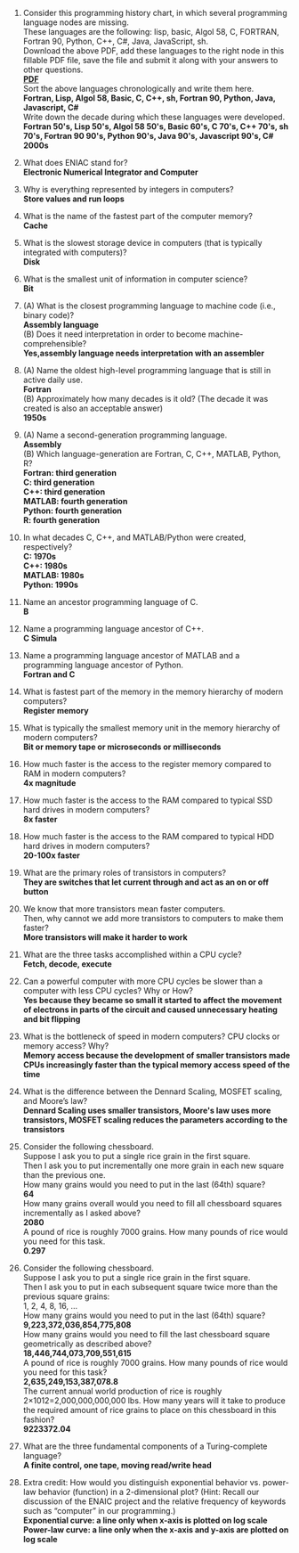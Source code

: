 1. Consider this programming history chart, in which several programming language nodes are missing.  
These languages are the following: lisp, basic, Algol 58, C, FORTRAN, Fortran 90, Python, C++, C#, Java, JavaScript, sh.  
Download the above PDF, add these languages to the right node in this fillable PDF file, save the file and submit it along with your answers to other questions.  
[**PDF**]([hw/progLangChartPuzzle.pdf](https://github.com/galil34/IDS2024S/blob/e6862942cb4015b06784b7a7f62e6c9fb5508520/hw/progLangChartPuzzle.pdf))     
Sort the above languages chronologically and write them here.  
**Fortran, Lisp, Algol 58, Basic, C, C++, sh, Fortran 90, Python, Java, Javascript, C#**    
Write down the decade during which these languages were developed.   
**Fortran 50's, Lisp 50's, Algol 58 50's, Basic 60's, C 70's, C++ 70's, sh 70's, Fortran 90 90's, Python 90's, Java 90's, Javascript 90's, C# 2000s**    

2. What does ENIAC stand for?  
**Electronic Numerical Integrator and Computer**  

3. Why is everything represented by integers in computers?  
**Store values and run loops**  

4. What is the name of the fastest part of the computer memory?  
**Cache**  

5. What is the slowest storage device in computers (that is typically integrated with computers)?  
**Disk**  

6. What is the smallest unit of information in computer science?  
**Bit**  

7. (A) What is the closest programming language to machine code (i.e., binary code)?  
**Assembly language**  
   (B) Does it need interpretation in order to become machine-comprehensible?  
**Yes,assembly language needs interpretation with an assembler**  

8. (A) Name the oldest high-level programming language that is still in active daily use.  
**Fortran**  
   (B) Approximately how many decades is it old? (The decade it was created is also an acceptable answer)    
**1950s**

9. (A) Name a second-generation programming language.   
**Assembly**  
   (B) Which language-generation are Fortran, C, C++, MATLAB, Python, R?   
**Fortran: third generation  
C: third generation  
C++: third generation  
MATLAB: fourth generation  
Python: fourth generation  
R: fourth generation**     

10. In what decades C, C++, and MATLAB/Python were created, respectively?  
**C: 1970s  
C++: 1980s  
MATLAB: 1980s    
Python: 1990s**  

11. Name an ancestor programming language of C.  
**B**  

12. Name a programming language ancestor of C++.  
**C Simula**  

13. Name a programming language ancestor of MATLAB and a programming language ancestor of Python.  
**Fortran and C**   

14. What is fastest part of the memory in the memory hierarchy of modern computers?  
**Register memory**   

15. What is typically the smallest memory unit in the memory hierarchy of modern computers?  
**Bit or memory tape or microseconds or milliseconds**  

16. How much faster is the access to the register memory compared to RAM in modern computers?  
**4x magnitude**

17. How much faster is the access to the RAM compared to typical SSD hard drives in modern computers?  
**8x faster**

18. How much faster is the access to the RAM compared to typical HDD hard drives in modern computers?  
**20-100x faster**

19. What are the primary roles of transistors in computers?  
**They are switches that let current through and act as an on or off button**

20. We know that more transistors mean faster computers.  
Then, why cannot we add more transistors to computers to make them faster?  
**More transistors will make it harder to work**  

21. What are the three tasks accomplished within a CPU cycle?  
**Fetch, decode, execute**  

22. Can a powerful computer with more CPU cycles be slower than a computer with less CPU cycles? Why or How?  
**Yes because they became so small it started to affect the movement of electrons in parts of the circuit and caused unnecessary heating and bit flipping**

23. What is the bottleneck of speed in modern computers? CPU clocks or memory access? Why?  
**Memory access because the development of smaller transistors made CPUs increasingly faster than the typical memory access speed of the time**

24. What is the difference between the Dennard Scaling, MOSFET scaling, and Moore’s law?  
**Dennard Scaling uses smaller transistors, Moore's law uses more transistors, MOSFET scaling reduces the parameters according to the transistors** 

25. Consider the following chessboard.    
Suppose I ask you to put a single rice grain in the first square.  
Then I ask you to put incrementally one more grain in each new square than the previous one.  
How many grains would you need to put in the last (64th) square?  
**64**  
How many grains overall would you need to fill all chessboard squares incrementally as I asked above?  
**2080**  
A pound of rice is roughly 7000 grains. How many pounds of rice would you need for this task.  
**0.297**   

26. Consider the following chessboard.  
Suppose I ask you to put a single rice grain in the first square.  
Then I ask you to put in each subsequent square twice more than the previous square grains:  
1, 2, 4, 8, 16, …  
How many grains would you need to put in the last (64th) square?  
**9,223,372,036,854,775,808**  
How many grains would you need to fill the last chessboard square geometrically as described above?  
**18,446,744,073,709,551,615**  
A pound of rice is roughly 7000 grains. How many pounds of rice would you need for this task?  
**2,635,249,153,387,078.8**    
The current annual world production of rice is roughly 2×1012=2,000,000,000,000 lbs. How many years will it take to produce the required amount of rice grains to place on this chessboard in this fashion?      
**9223372.04**  

27. What are the three fundamental components of a Turing-complete language?    
**A finite control, one tape, moving read/write head**     

28. Extra credit: How would you distinguish exponential behavior vs. power-law behavior (function) in a 2-dimensional plot? (Hint: Recall our discussion of the ENAIC project and the relative frequency of keywords such as “computer” in our programming.)  
**Exponential curve: a line only when x-axis is plotted on log scale  
Power-law curve: a line only when the x-axis and y-axis are plotted on log scale**  

